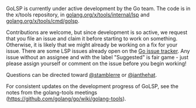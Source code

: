 GoLSP is currently under active development by the Go team. The code is in the x/tools repository, in [golang.org/x/tools/internal/lsp](https://golang.org/x/tools/internal/lsp) and [golang.org/x/tools/cmd/golsp](https://golang.org/x/tools/cmd/golsp).

Contributions are welcome, but since development is so active, we request that you file an issue and claim it before starting to work on something. Otherwise, it is likely that we might already be working on a fix for your issue. There are some LSP issues already open on the [Go issue tracker](https://github.com/golang/go/issues?utf8=%E2%9C%93&q=is%3Aissue+is%3Aopen+x%2Ftools%2Finternal%2Flsp). Any issue without an assignee and with the label "Suggested" is fair game - just please assign yourself or comment on the issue before you begin working!

Questions can be directed toward [@stamblerre](https://github.com/stamblerre) or [@ianthehat](https://github.com/ianthehat).

For consistent updates on the development progress of GoLSP, see the notes from the golang-tools meetings (https://github.com/golang/go/wiki/golang-tools).